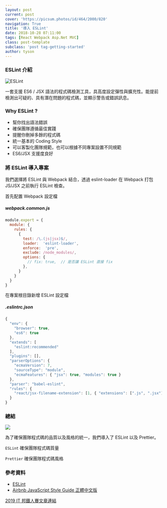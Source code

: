 ```yaml
---
layout: post
current: post
cover: 'https://picsum.photos/id/464/2000/820'
navigation: True
title: '導入 ESLint'
date: 2018-10-28 07:11:00
tags: [React Webpack Asp.Net MVC]
class: post-template
subclass: 'post tag-getting-started'
author: tyson
---
```


### ESLint 介紹

![ESLint](https://i.imgur.com/sZ0k7bL.png)

一套支援 ES6 / JSX 語法的程式碼檢測工具，具高度設定彈性與擴充性。能提前檢測出可疑的、具有潛在問題的程式碼，並顯示警告或錯誤訊息。

### Why ESLint ?

-   幫你找出語法錯誤
-   確保團隊遵循最佳實踐
-   提醒你刪掉多餘的程式碼
-   統一基本的 Coding Style
-   可以客製化團隊規範，也可以根據不同專案設置不同規範
-   ES6/JSX 支援度良好

### 將 ESLint 導入專案

我們選擇將 ESLint 與 Webpack 結合，透過 eslint-loader 在 Webpack 打包 JS/JSX 之前執行 ESLint 檢查。

首先配置 Webpack 設定檔

##### webpack.common.js

```javascript
module.export = {
  module: {
    rules: {
      {
        test: /\.(js|jsx)$/,
        loader:  'eslint-loader',
        enforce:  'pre',
        exclude: /node_modules/,
        options: {
          // fix: true,  // 是否讓 ESLint 直接 fix
        },
      }
    }
  }
}
```

在專案根目錄新增 ESLint 設定檔

##### .eslintrc.json

```javascript
{
  "env": {
    "browser": true,
    "es6": true
  },
  "extends": [
    "eslint:recommended"
  ],
  "plugins": [],
  "parserOptions": {
    "ecmaVersion": 7,
    "sourceType": "module",
    "ecmaFeatures": { "jsx": true, "modules": true }
  },
  "parser": "babel-eslint",
  "rules": {
    "react/jsx-filename-extension": [1, { "extensions": [".js", ".jsx"] }]
  }
}
```

### 總結

![](https://i.imgur.com/dqbfdmx.png)

為了確保團隊程式碼的品質以及風格的統一，我們導入了 ESLint 以及 Prettier。

`ESLint` 確保團隊程式碼質量

`Prettier` 確保團隊程式碼風格

### 參考資料

-   [ESLint](https://eslint.org/)
-   [Airbnb JavaScript Style Guide 正體中文版](https://github.com/jigsawye/javascript)

[2019 IT 邦鐵人賽文章連結](https://ithelp.ithome.com.tw/articles/10199438)
